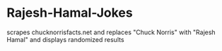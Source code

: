 # Rajesh-Hamal-Jokes
scrapes chucknorrisfacts.net and replaces "Chuck Norris" with "Rajesh Hamal" and displays randomized results
